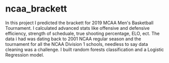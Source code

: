 # ncaa_brackett

In this project I predicted the brackett for 2019 MCAA Men's Basketball Tournament. 
I calculated advanced stats like offensive and defensive efficiency, strength of scheduale, true shooting percentage, ELO, ect.
The data i had was dating back to 2001 NCAA regular season and the tournament for all the NCAA Division 1 schools, needless to say data cleaning was a challenge.
I built random forests classification and a Logistic Regression model. 
